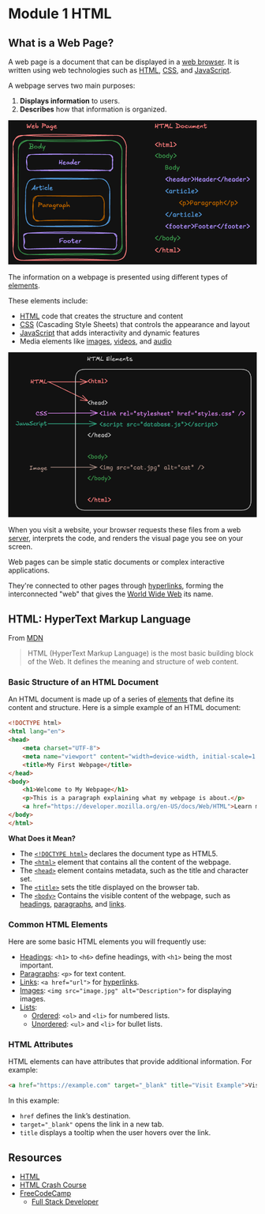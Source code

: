 # Module 1 HTML

## What is a Web Page?
A web page is a document that can be displayed in a [web browser](https://developer.mozilla.org/en-US/docs/Glossary/Browser). It is written using web technologies such as [HTML](https://developer.mozilla.org/en-US/docs/Web/HTML), [CSS](https://developer.mozilla.org/en-US/docs/Web/CSS), and [JavaScript](https://developer.mozilla.org/en-US/docs/Web/JavaScript).

A webpage serves two main purposes:
1. **Displays information** to users.
2. **Describes** how that information is organized.

[![web page](./art/page_document_comparison.png)](./art/page_document_comparison.png)

The information on a webpage is presented using different types of [elements](https://developer.mozilla.org/en-US/docs/Web/HTML/Element). 

These elements include:
- [HTML](https://developer.mozilla.org/en-US/docs/Web/HTML) code that creates the structure and content
- [CSS](https://developer.mozilla.org/en-US/docs/Web/CSS) (Cascading Style Sheets) that controls the appearance and layout
- [JavaScript](https://developer.mozilla.org/en-US/docs/Web/JavaScript) that adds interactivity and dynamic features
- Media elements like [images](https://developer.mozilla.org/en-US/docs/Web/HTML/Element/img), [videos](https://developer.mozilla.org/en-US/docs/Web/HTML/Element/video), and [audio](https://developer.mozilla.org/en-US/docs/Web/HTML/Element/audio)

[![html elements](./art/html_elements.png)](./art/html_elements.png)

When you visit a website, your browser requests these files from a web [server](https://en.wikipedia.org/wiki/Server_(computing)), interprets the code, and renders the visual page you see on your screen. 

Web pages can be simple static documents or complex interactive applications. 

They're connected to other pages through [hyperlinks](https://developer.mozilla.org/en-US/docs/Learn_web_development/Howto/Web_mechanics/What_are_hyperlinks), forming the interconnected "web" that gives the [World Wide Web](https://developer.mozilla.org/en-US/docs/Glossary/World_Wide_Web) its name.

## HTML: HyperText Markup Language

From [MDN](https://developer.mozilla.org/en-US/docs/Web/HTML)

> HTML (HyperText Markup Language) is the most basic building block of the Web. It defines the meaning and structure of web content.

### Basic Structure of an HTML Document
An HTML document is made up of a series of [elements](https://developer.mozilla.org/en-US/docs/Web/HTML/Element) that define its content and structure. Here is a simple example of an HTML document:

```html
<!DOCTYPE html>
<html lang="en">
<head>
    <meta charset="UTF-8">
    <meta name="viewport" content="width=device-width, initial-scale=1.0">
    <title>My First Webpage</title>
</head>
<body>
    <h1>Welcome to My Webpage</h1>
    <p>This is a paragraph explaining what my webpage is about.</p>
    <a href="https://developer.mozilla.org/en-US/docs/Web/HTML">Learn more about HTML</a>
</body>
</html>
```

**What Does it Mean?**
- The [`<!DOCTYPE html>`](https://developer.mozilla.org/en-US/docs/Glossary/HTML5) declares the document type as HTML5.
- The [`<html>`](https://developer.mozilla.org/en-US/docs/Web/HTML/Element/html) element that contains all the content of the webpage.
- The [`<head>`](https://developer.mozilla.org/en-US/docs/Web/HTML/Element/head) element contains metadata, such as the title and character set.
- The [`<title>`](https://developer.mozilla.org/en-US/docs/Web/HTML/Element/title) sets the title displayed on the browser tab.
- The [`<body>`](https://developer.mozilla.org/en-US/docs/Web/HTML/Element/body) Contains the visible content of the webpage, such as [headings](https://developer.mozilla.org/en-US/docs/Web/HTML/Element/Heading_Elements), [paragraphs](https://developer.mozilla.org/en-US/docs/Web/HTML/Element/p), and [links](https://developer.mozilla.org/en-US/docs/Web/HTML/Element/a).

### Common HTML Elements

Here are some basic HTML elements you will frequently use:
- [Headings](https://developer.mozilla.org/en-US/docs/Web/HTML/Element/Heading_Elements): `<h1>` to `<h6>` define headings, with `<h1>` being the most important.
- [Paragraphs](https://developer.mozilla.org/en-US/docs/Web/HTML/Element/p): `<p>` for text content.
- [Links](https://developer.mozilla.org/en-US/docs/Web/HTML/Element/a): `<a href="url">` for [hyperlinks](https://developer.mozilla.org/en-US/docs/Learn_web_development/Howto/Web_mechanics/What_are_hyperlinks).
- [Images](https://developer.mozilla.org/en-US/docs/Web/HTML/Element/img): `<img src="image.jpg" alt="Description">` for displaying images.
- [Lists](https://developer.mozilla.org/en-US/docs/Learn_web_development/Core/Structuring_content/Lists):
    - [Ordered](https://developer.mozilla.org/en-US/docs/Web/HTML/Element/ol): `<ol>` and `<li>` for numbered lists.
    - [Unordered](https://developer.mozilla.org/en-US/docs/Web/HTML/Element/ul): `<ul>` and `<li>` for bullet lists.

### HTML Attributes
HTML elements can have attributes that provide additional information. For example:

```html
<a href="https://example.com" target="_blank" title="Visit Example">Visit Example</a>
```
In this example:
- `href` defines the link’s destination.
- `target="_blank"` opens the link in a new tab.
- `title` displays a tooltip when the user hovers over the link.

## Resources

- [HTML](https://developer.mozilla.org/en-US/docs/Web/HTML)
- [HTML Crash Course](https://www.youtube.com/watch?v=916GWv2Qs08&pp=ygURaHRtbCBjcmFzaCBjb3Vyc2U%3D)
- [FreeCodeCamp](https://www.freecodecamp.org/)
    - [Full Stack Developer](https://www.freecodecamp.org/learn/full-stack-developer/)